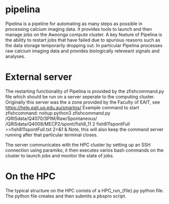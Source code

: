 # pipelina
Pipelina is a pipeline for automating as many steps as possible in processing calcium imaging data. It provides tools to launch and then manage jobs on the Awoonga compute cluster. A key feature of Pipelina is the ability to restart jobs that have failed due to spurious reasons such as the data storage temporarily dropping out. In particular Pipelina processes raw calcium imaging data and provides biologically releveant signals and analyses. 

# External server
The restarting functionality of Pipelina is provided by the zfishcommand.py file which should be run on a server seperate to the computing cluster. Originally this server was the a zone provided by the Faculty of EAIT, see https://help.eait.uq.edu.au/smartos/ 
Example command to start zfishcommand: 
nohup python3 zfishcommand.py /QRISdata/Q4070/SPIM/Raw/Spontaneous/ /QRISdata/Q4008/MECP2/spont/fish8_11 2 fish811spontFull >>fish811spontFull.txt 2>&1 &
Note, this will also keep the command server running after that particular terminal closes. 

The server communicates with the HPC cluster by setting up an SSH connection using paramiko, it then executes varios bash commands on the cluster to launch jobs and monitor the state of jobs. 

# On the HPC
The typical structure on the HPC conists of a HPC_run_{file}.py python file. The python file creates and then submits a pbspro script. 
